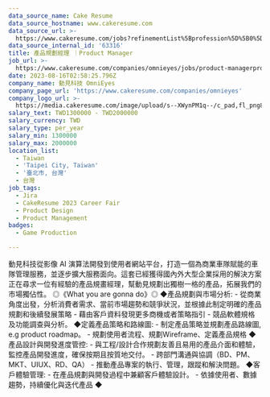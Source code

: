 ```yaml
---
data_source_name: Cake Resume
data_source_hostname: www.cakeresume.com
data_source_url: >-
  https://www.cakeresume.com/jobs?refinementList%5Bprofession%5D%5B0%5D=game-production&range%5Bsalary_range%5D%5Bmin%5D=100000
data_source_internal_id: '63316'
title: 產品規劃經理 ｜Product Manager
job_url: >-
  https://www.cakeresume.com/companies/omnieyes/jobs/product-managerproduct-manager-15e7fb
date: 2023-08-16T02:58:25.796Z
company_name: 動見科技 OmniEyes
company_page_url: 'https://www.cakeresume.com/companies/omnieyes'
company_logo_url: >-
  https://media.cakeresume.com/image/upload/s--XWynPM1q--/c_pad,fl_png8,h_200,w_200/v1615194351/cnooukbovmmzkplynmzg.png
salary_text: TWD1300000 - TWD2000000
salary_currency: TWD
salary_type: per_year
salary_min: 1300000
salary_max: 2000000
location_list:
  - Taiwan
  - 'Taipei City, Taiwan'
  - '臺北市, 台灣'
  - 台灣
job_tags:
  - Jira
  - CakeResume 2023 Career Fair
  - Product Design
  - Product Management
badges:
  - Game Production

---
```


動見科技從影像 AI 演算法開發到使用者網站平台，打造一個為商業車隊賦能的車隊管理服務，並逐步擴大服務面向。這套已經獲得國內外大型企業採用的解決方案正在尋求一位有經驗的產品規畫經理，幫動見規劃出獨樹一格的產品，拓展我們的市場獨佔性。 ◎《What you are gonna do》◎ ◆產品規劃與市場分析: - 從商業角度出發，分析消費者需求、當前市場趨勢和競爭狀況，並根據此制定明確的產品規劃和後續發展策略 - 藉由客戶資料發現更多商機或者策略指引 - 競品軟體規格及功能調查與分析。 ◆定義產品策略和路線圖: - 制定產品策略並規劃產品路線圖, e.g product roadmap。 - 規劃使用者流程、規劃Wireframe、定義產品規格 ◆產品設計與開發進度管控: - 與工程/設計合作規劃友善且易用的產品介面和體驗，監控產品開發進度，確保按期且按質地交付。 - 跨部門溝通與協調（BD、PM、MKT、UIUX、RD、QA） - 推動產品專案的執行、管理，跟蹤和解決問題。 ◆客戶體驗管理: - 在產品規劃與開發過程中兼顧客戶體驗設計。 - 依據使用者、數據趨勢，持續優化與迭代產品 ◆